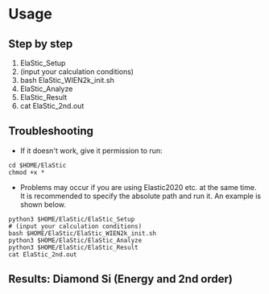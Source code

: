 # Usage

## Step by step
1. ElaStic_Setup
2. (input your calculation conditions)
3. bash ElaStic_WIEN2k_init.sh
4. ElaStic_Analyze
5. ElaStic_Result
6. cat ElaStic_2nd.out

## Troubleshooting
- If it doesn't work, give it permission to run:
```
cd $HOME/ElaStic
chmod +x *
```
- Problems may occur if you are using Elastic2020 etc. at the same time. It is recommended to specify the absolute path and run it. An example is shown below.
```
python3 $HOME/ElaStic/ElaStic_Setup
# (input your calculation conditions)
bash $HOME/ElaStic/ElaStic_WIEN2k_init.sh
python3 $HOME/ElaStic/ElaStic_Analyze
python3 $HOME/ElaStic/ElaStic_Result
cat ElaStic_2nd.out
```

## Results: Diamond Si (Energy and 2nd order)
```
```
